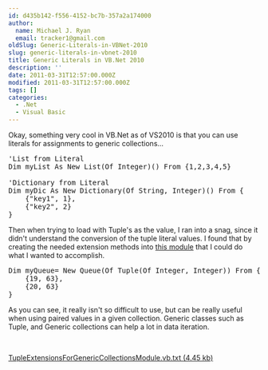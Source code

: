 ```yaml
---
id: d435b142-f556-4152-bc7b-357a2a174000
author:
  name: Michael J. Ryan
  email: tracker1@gmail.com
oldSlug: Generic-Literals-in-VBNet-2010
slug: generic-literals-in-vbnet-2010
title: Generic Literals in VB.Net 2010
description: ''
date: 2011-03-31T12:57:00.000Z
modified: 2011-03-31T12:57:00.000Z
tags: []
categories:
  - .Net
  - Visual Basic
---
```


<p>Okay, something very cool in VB.Net as of VS2010 is that you can use literals for assignments to generic collections...</p>

<pre class="brush: vb">&apos;List from Literal
Dim myList As New List(Of Integer)() From {1,2,3,4,5}

&apos;Dictionary from Literal
Dim myDic As New Dictionary(Of String, Integer)() From {
    {&quot;key1&quot;, 1},
    {&quot;key2&quot;, 2}
}
</pre>

<p>Then when trying to load with Tuple&apos;s as the value, I ran into a snag, since it didn&apos;t understand the conversion of the tuple literal values.  I found that by creating the needed extension methods into <a href="./files/TupleExtensionsForGenericCollectionsModule.vb.txt" test="true">this module</a> that I could do what I wanted to accomplish.</p>

<pre class="brush: vb">Dim myQueue= New Queue(Of Tuple(Of Integer, Integer)) From {
    {19, 63},
    {20, 63}
}</pre>

<p>As you can see, it really isn&apos;t so difficult to use, but can be really useful when using paired values in a given collection.  Generic classes such as Tuple, and Generic collections can help a lot in data iteration.</p>

<br>
<p><a href="./files/TupleExtensionsForGenericCollectionsModule.vb.txt" test="true">TupleExtensionsForGenericCollectionsModule.vb.txt (4.45 kb)</a></p>